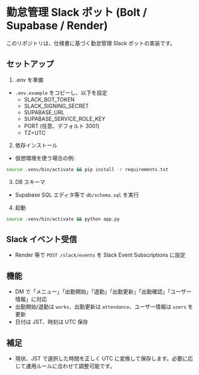 # 勤怠管理 Slack ボット (Bolt / Supabase / Render)

このリポジトリは、仕様書に基づく勤怠管理 Slack ボットの実装です。

## セットアップ

1) .env を準備
- `.env.example` をコピーし、以下を設定
  - SLACK_BOT_TOKEN
  - SLACK_SIGNING_SECRET
  - SUPABASE_URL
  - SUPABASE_SERVICE_ROLE_KEY
  - PORT (任意、デフォルト 3001)
  - TZ=UTC

2) 依存インストール
- 仮想環境を使う場合の例:
```bash
source .venv/bin/activate && pip install -r requirements.txt
```

3) DB スキーマ
- Supabase SQL エディタ等で `db/schema.sql` を実行

4) 起動
```bash
source .venv/bin/activate && python app.py
```

## Slack イベント受信
- Render 等で `POST /slack/events` を Slack Event Subscriptions に設定

## 機能
- DM で「メニュー」「出勤開始」「退勤」「出勤更新」「出勤確認」「ユーザー情報」に対応
- 出勤開始/退勤は `works`、出勤更新は `attendance`、ユーザー情報は `users` を更新
- 日付は JST、時刻は UTC 保存

## 補足
- 現状、JST で選択した時間を正しく UTC に変換して保存します。必要に応じて運用ルールに合わせて調整可能です。